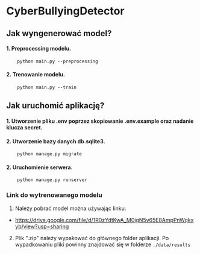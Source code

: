 # CyberBullyingDetector

## Jak wyngenerować model?

#### 1. Preprocessing modelu.
```
    python main.py --preprocessing
```

#### 2. Trenowanie modelu.
```
    python main.py --train
```

## Jak uruchomić aplikację?

#### 1. Utworzenie pliku .env poprzez skopiowanie .env.example oraz nadanie klucza secret.

#### 2. Utworzenie bazy danych db.sqlite3.
```
    python manage.py migrate
```

#### 2. Uruchomienie serwera.
```
    python manage.py runserver
```

### Link do wytrenowanego modelu

1. Należy pobrać model można używając linku:
- https://drive.google.com/file/d/1R0zYdtKwA_M0jgN5v65E8AmpPnWqkxyb/view?usp=sharing

2. Plik ".zip" należy wypakować do głównego folder aplikacji. Po wypadkowaniu pliki powinny znajdować się w folderze ```./data/results```